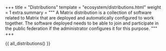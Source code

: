 +++
title = "Distributions"
template = "ecosystem/distributions.html"
weight = 1
extra.summary = """
A Matrix distribution is a collection of software related to Matrix that are deployed and automatically configured to work together. The software deployed needs to be able to join and participate in the public federation if the administrator configures it for this purpose.
"""
+++

{{ all_distributions() }}
